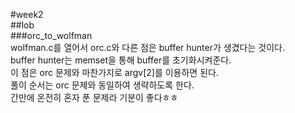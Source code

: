 #week2  
##lob  
###orc_to_wolfman  
wolfman.c를 열어서 orc.c와 다른 점은 buffer hunter가 생겼다는 것이다.  
buffer hunter는 memset을 통해 buffer를 초기화시켜준다.  
이 점은 orc 문제와 마찬가지로 argv[2]를 이용하면 된다.  
풀이 순서는 orc 문제와 동일하여 생략하도록 한다.   
간만에 온전히 혼자 푼 문제라 기분이 좋다ㅎㅎ  
